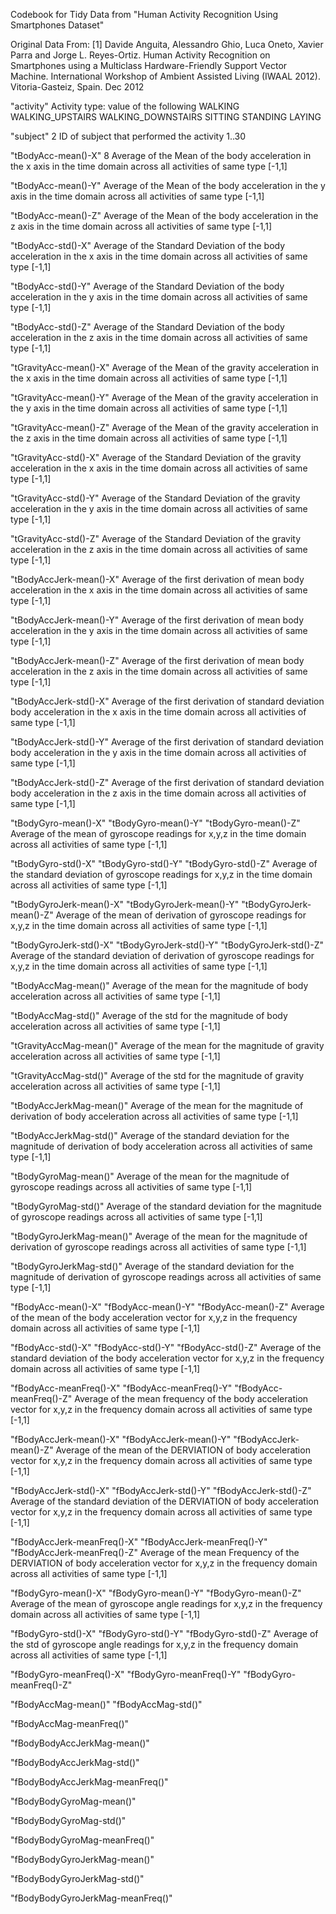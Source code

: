 
 
 Codebook for Tidy Data from "Human Activity Recognition Using Smartphones Dataset"

 Original Data From: 
 [1] Davide Anguita, Alessandro Ghio, Luca Oneto, Xavier Parra and Jorge L. Reyes-Ortiz. Human Activity Recognition on Smartphones using a Multiclass Hardware-Friendly Support Vector Machine. International Workshop of Ambient Assisted Living (IWAAL 2012). Vitoria-Gasteiz, Spain. Dec 2012

 
 "activity" 
 	Activity type: value of the following
 	WALKING
 	WALKING_UPSTAIRS
 	WALKING_DOWNSTAIRS
 	SITTING
 	STANDING
 	LAYING


 "subject" 2
 	ID of subject that performed the activity
 	1..30


 "tBodyAcc-mean()-X" 8
 	Average of the Mean of the body acceleration in the x axis in the time domain across all activities of same type
 	[-1,1]


 "tBodyAcc-mean()-Y"
	Average of the Mean of the body acceleration in the y axis in the time domain across all activities of same type
 	[-1,1]

 "tBodyAcc-mean()-Z"
 	Average of the Mean of the body acceleration in the z axis in the time domain across all activities of same type
 	[-1,1]


 "tBodyAcc-std()-X"
 	Average of the Standard Deviation of the body acceleration in the x axis in the time domain across all activities of same type
 	[-1,1]


 "tBodyAcc-std()-Y"
 	Average of the Standard Deviation of the body acceleration in the y axis in the time domain across all activities of same type
 	[-1,1]


 "tBodyAcc-std()-Z"
 	Average of the Standard Deviation of the body acceleration in the z axis in the time domain across all activities of same type
 	[-1,1]


 "tGravityAcc-mean()-X"
 	Average of the Mean of the gravity acceleration in the x axis in the time domain across all activities of same type
 	[-1,1]


 "tGravityAcc-mean()-Y"
 	Average of the Mean of the gravity acceleration in the y axis in the time domain across all activities of same type
 	[-1,1]


 "tGravityAcc-mean()-Z"
 	Average of the Mean of the gravity acceleration in the z axis in the time domain across all activities of same type
 	[-1,1]


 "tGravityAcc-std()-X"
 	Average of the Standard Deviation of the gravity acceleration in the x axis in the time domain across all activities of same type
 	[-1,1]


 "tGravityAcc-std()-Y"
 	Average of the Standard Deviation of the gravity acceleration in the y axis in the time domain across all activities of same type
 	[-1,1]


 "tGravityAcc-std()-Z"
 	Average of the Standard Deviation of the gravity acceleration in the z axis in the time domain across all activities of same type
 	[-1,1]


 "tBodyAccJerk-mean()-X"
 	Average of the first derivation of mean body acceleration in the x axis in the time domain across all activities of same type
 	[-1,1]


 "tBodyAccJerk-mean()-Y"
 	Average of the first derivation of mean body acceleration in the y axis in the time domain across all activities of same type
 	[-1,1]


 "tBodyAccJerk-mean()-Z"
 	Average of the first derivation of mean body acceleration in the z axis in the time domain across all activities of same type
 	[-1,1]

 "tBodyAccJerk-std()-X"
 	Average of the first derivation of standard deviation body acceleration in the x axis in the time domain across all activities of same type
 	[-1,1]


 "tBodyAccJerk-std()-Y"
 	Average of the first derivation of standard deviation body acceleration in the y axis in the time domain across all activities of same type
 	[-1,1]


 "tBodyAccJerk-std()-Z"
 	Average of the first derivation of standard deviation body acceleration in the z axis in the time domain across all activities of same type
 	[-1,1]


 "tBodyGyro-mean()-X"
 "tBodyGyro-mean()-Y"
 "tBodyGyro-mean()-Z"
 	Average of the mean of gyroscope readings for x,y,z in the time domain across all activities of same type
 	[-1,1]

 "tBodyGyro-std()-X"
 "tBodyGyro-std()-Y"
 "tBodyGyro-std()-Z"
 	Average of the standard deviation of gyroscope readings for x,y,z in the time domain across all activities of same type
 	[-1,1]

 "tBodyGyroJerk-mean()-X"
 "tBodyGyroJerk-mean()-Y"
 "tBodyGyroJerk-mean()-Z"
 	Average of the mean of derivation of gyroscope readings for x,y,z in the time domain across all activities of same type
 	[-1,1]

 "tBodyGyroJerk-std()-X"
 "tBodyGyroJerk-std()-Y"
 "tBodyGyroJerk-std()-Z"
 	Average of the standard deviation of derivation of gyroscope readings for x,y,z in the time domain across all activities of same type
 	[-1,1]

 "tBodyAccMag-mean()"
 	Average of the mean for the magnitude of body acceleration across all activities of same type 
 	[-1,1]

 "tBodyAccMag-std()"
 	Average of the std for the magnitude of body acceleration across all activities of same type 
 	[-1,1]	

 "tGravityAccMag-mean()"
 	Average of the mean for the magnitude of gravity acceleration across all activities of same type 
 	[-1,1]

 "tGravityAccMag-std()"
 	Average of the std for the magnitude of gravity acceleration across all activities of same type 
 	[-1,1]

 "tBodyAccJerkMag-mean()"
 	Average of the mean for the magnitude of derivation of body acceleration across all activities of same type 
 	[-1,1]

 "tBodyAccJerkMag-std()"
 	Average of the standard deviation for the magnitude of derivation of body acceleration across all activities of same type 
 	[-1,1]

 "tBodyGyroMag-mean()"
 	Average of the mean for the magnitude of gyroscope readings across all activities of same type 
 	[-1,1]


 "tBodyGyroMag-std()"
 	Average of the standard deviation for the magnitude of gyroscope readings across all activities of same type 
 	[-1,1]


 "tBodyGyroJerkMag-mean()"
 	Average of the mean for the magnitude of derivation of gyroscope readings across all activities of same type 
 	[-1,1]


 "tBodyGyroJerkMag-std()"
 	Average of the standard deviation for the magnitude of derivation of gyroscope readings across all activities of same type 
 	[-1,1]


 "fBodyAcc-mean()-X"
 "fBodyAcc-mean()-Y"
 "fBodyAcc-mean()-Z"
 	Average of the mean of the body acceleration vector for x,y,z in the frequency domain across all activities of same type
 	[-1,1]


 "fBodyAcc-std()-X"
 "fBodyAcc-std()-Y"
 "fBodyAcc-std()-Z"
 	Average of the standard deviation of the body acceleration vector for x,y,z in the frequency domain across all activities of same type
 	[-1,1]


 "fBodyAcc-meanFreq()-X"
 "fBodyAcc-meanFreq()-Y"
 "fBodyAcc-meanFreq()-Z"
 	Average of the mean frequency of the body acceleration vector for x,y,z in the frequency domain across all activities of same type
 	[-1,1]


 "fBodyAccJerk-mean()-X"
 "fBodyAccJerk-mean()-Y"
 "fBodyAccJerk-mean()-Z"
 	Average of the mean of the DERVIATION of body acceleration vector for x,y,z in the frequency domain across all activities of same type
 	[-1,1]


"fBodyAccJerk-std()-X"
"fBodyAccJerk-std()-Y"
"fBodyAccJerk-std()-Z"
	Average of the standard deviation of the DERVIATION of body acceleration vector for x,y,z in the frequency domain across all activities of same type
 	[-1,1]


"fBodyAccJerk-meanFreq()-X"
"fBodyAccJerk-meanFreq()-Y"
"fBodyAccJerk-meanFreq()-Z"
	Average of the mean Frequency of the DERVIATION of body acceleration vector for x,y,z in the frequency domain across all activities of same type
 	[-1,1]

"fBodyGyro-mean()-X"
"fBodyGyro-mean()-Y"
"fBodyGyro-mean()-Z"
	Average of the mean of gyroscope angle readings for x,y,z in the frequency domain across all activities of same type
 	[-1,1]


 "fBodyGyro-std()-X"
 "fBodyGyro-std()-Y"
 "fBodyGyro-std()-Z"
 	Average of the std of gyroscope angle readings for x,y,z in the frequency domain across all activities of same type
 	[-1,1]


 
 "fBodyGyro-meanFreq()-X"
 "fBodyGyro-meanFreq()-Y"
 "fBodyGyro-meanFreq()-Z"


 "fBodyAccMag-mean()"
 "fBodyAccMag-std()"


 "fBodyAccMag-meanFreq()"


 "fBodyBodyAccJerkMag-mean()"


 "fBodyBodyAccJerkMag-std()"


 "fBodyBodyAccJerkMag-meanFreq()"


 "fBodyBodyGyroMag-mean()"


 "fBodyBodyGyroMag-std()"


 "fBodyBodyGyroMag-meanFreq()"


 "fBodyBodyGyroJerkMag-mean()"


 "fBodyBodyGyroJerkMag-std()"


 "fBodyBodyGyroJerkMag-meanFreq()"